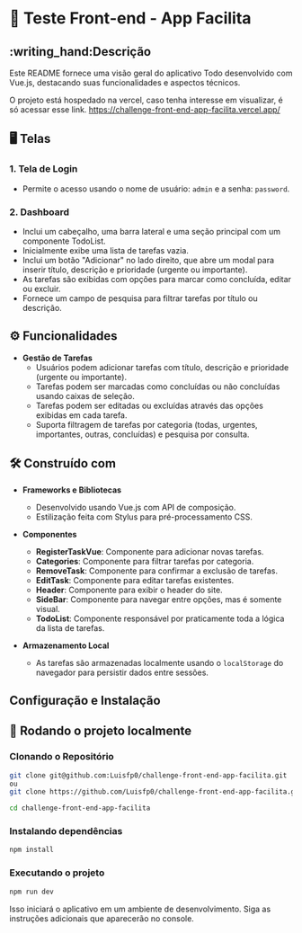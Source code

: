 # 🚀 Teste Front-end - App Facilita

<h2> :writing_hand:Descrição</h1>

Este README fornece uma visão geral do aplicativo Todo desenvolvido com Vue.js, destacando suas funcionalidades e aspectos técnicos.

O projeto está hospedado na vercel, caso tenha interesse em visualizar, é só acessar esse link.
<a>https://challenge-front-end-app-facilita.vercel.app/</a>

## 🖥️ Telas

### 1. Tela de Login

- Permite o acesso usando o nome de usuário: `admin` e a senha: `password`.

### 2. Dashboard

- Inclui um cabeçalho, uma barra lateral e uma seção principal com um componente TodoList.
- Inicialmente exibe uma lista de tarefas vazia.
- Inclui um botão "Adicionar" no lado direito, que abre um modal para inserir título, descrição e prioridade (urgente ou importante).
- As tarefas são exibidas com opções para marcar como concluída, editar ou excluir.
- Fornece um campo de pesquisa para filtrar tarefas por título ou descrição.

## :gear: Funcionalidades

- **Gestão de Tarefas**
  - Usuários podem adicionar tarefas com título, descrição e prioridade (urgente ou importante).
  - Tarefas podem ser marcadas como concluídas ou não concluídas usando caixas de seleção.
  - Tarefas podem ser editadas ou excluídas através das opções exibidas em cada tarefa.
  - Suporta filtragem de tarefas por categoria (todas, urgentes, importantes, outras, concluídas) e pesquisa por consulta.

<h2>🛠️ Construído com</h2>

- **Frameworks e Bibliotecas**

  - Desenvolvido usando Vue.js com API de composição.
  - Estilização feita com Stylus para pré-processamento CSS.

- **Componentes**

  - **RegisterTaskVue**: Componente para adicionar novas tarefas.
  - **Categories**: Componente para filtrar tarefas por categoria.
  - **RemoveTask**: Componente para confirmar a exclusão de tarefas.
  - **EditTask**: Componente para editar tarefas existentes.
  - **Header**: Componente para exibir o header do site.
  - **SideBar**: Componente para navegar entre opções, mas é somente visual.
  - **TodoList**: Componente responsável por praticamente toda a lógica da lista de tarefas.

- **Armazenamento Local**
  - As tarefas são armazenadas localmente usando o `localStorage` do navegador para persistir dados entre sessões.

## Configuração e Instalação

<h2>🔧 Rodando o projeto localmente</h2>
<h3> Clonando o Repositório</h3>

```bash
git clone git@github.com:Luisfp0/challenge-front-end-app-facilita.git
ou
git clone https://github.com/Luisfp0/challenge-front-end-app-facilita.git

cd challenge-front-end-app-facilita
```

<h3>Instalando dependências</h3>

```bash
npm install
```

<h3>Executando o projeto</h3>

```bash
npm run dev
```

Isso iniciará o aplicativo em um ambiente de desenvolvimento. Siga as instruções adicionais que aparecerão no console.
